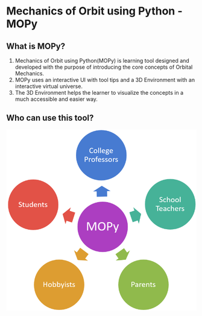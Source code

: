 # Mechanics of Orbit using Python - MOPy
## What is MOPy?
1. Mechanics of Orbit using Python(MOPy) is learning tool designed and developed with the purpose of introducing the core concepts of Orbital Mechanics. 
2. MOPy uses an interactive UI with tool tips and a 3D Environment with an interactive virtual universe. 
3. The 3D Environment helps the learner to visualize the concepts in a much accessible and easier way.

## Who can use this tool?
![User Base](https://github.com/Mechanics-of-Orbit/MOPy/blob/main/UI_Functions/Resources/user_base.png?raw=true)
